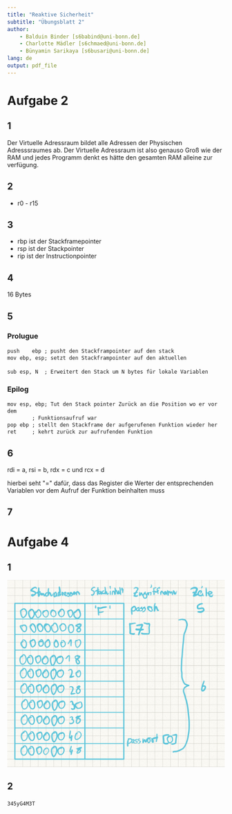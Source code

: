```yaml
---
title: "Reaktive Sicherheit"
subtitle: "Übungsblatt 2"
author: 
	- Balduin Binder [s6babind@uni-bonn.de]
	- Charlotte Mädler [s6chmaed@uni-bonn.de]
	- Bünyamin Sarikaya [s6busari@uni-bonn.de]
lang: de
output: pdf_file
---
```


# Aufgabe 2

## 1

Der Virtuelle Adressraum bildet alle Adressen der Physischen Adresssraumes ab. Der Virtuelle Adressraum ist also genauso Groß wie der RAM und jedes Programm denkt es hätte den gesamten RAM alleine zur verfügung.

## 2

- r0 - r15

## 3

- rbp ist der Stackframepointer
- rsp ist der Stackpointer
- rip ist der Instructionpointer

## 4

16 Bytes

## 5

### Prolugue

```
push	ebp	; pusht den Stackframpointer auf den stack
mov	ebp, esp; setzt den Stackframpointer auf den aktuellen

sub	esp, N	; Erweitert den Stack um N bytes für lokale Variablen
```

### Epilog

```
mov	esp, ebp; Tut den Stack pointer Zurück an die Position wo er vor dem
		; Funktionsaufruf war
pop	ebp	; stellt den Stackframe der aufgerufenen Funktion wieder her
ret		; kehrt zurück zur aufrufenden Funktion
```
## 6

rdi = a, rsi = b, rdx = c und rcx = d

hierbei seht "=" dafür, dass das Register die Werter der entsprechenden Variablen vor dem Aufruf der Funktion beinhalten muss

## 7

# Aufgabe 4

## 1

![](A4_1.jpg)

## 2

```345yG4M3T```
